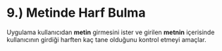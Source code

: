 # 9.) Metinde Harf Bulma

Uygulama kullanıcıdan **metin** girmesini ister ve girilen **metnin** içerisinde kullanıcının girdiği harften kaç tane olduğunu kontrol etmeyi amaçlar.
